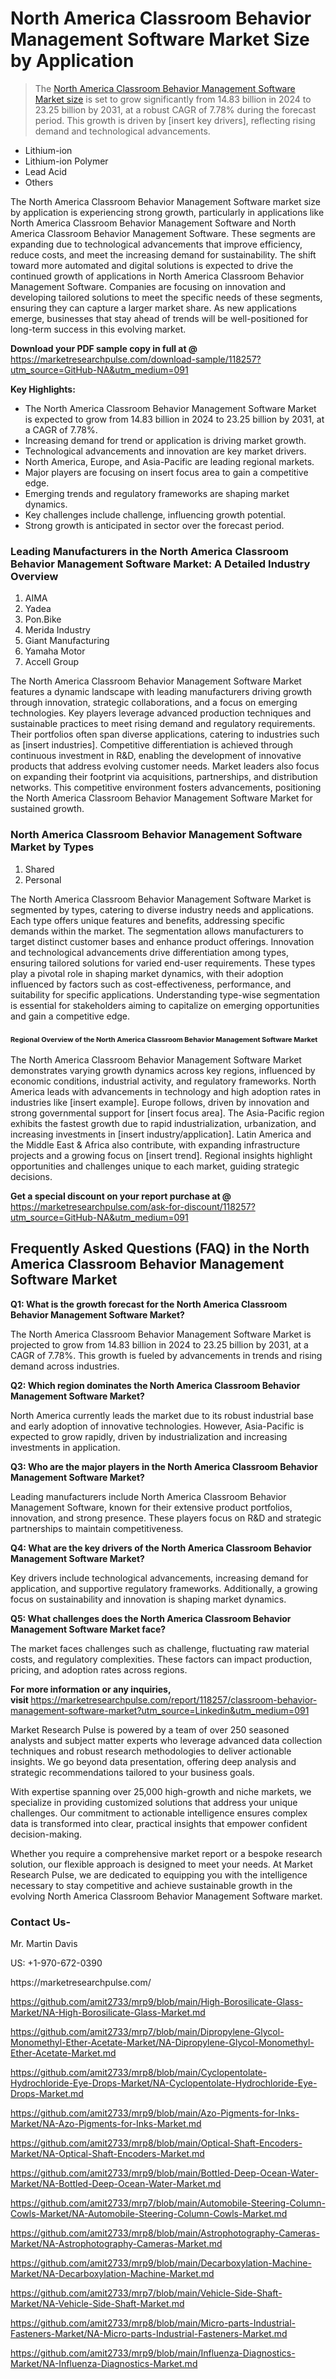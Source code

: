 <h1>North America Classroom Behavior Management Software Market&nbsp;Size by Application</h1><blockquote><p>The <a href="https://marketresearchpulse.com/download-sample/118257?utm_source=GitHub-NA&amp;utm_medium=091">North America Classroom Behavior Management Software Market size</a> is set to grow significantly from 14.83 billion in 2024 to 23.25 billion by 2031, at a robust CAGR of 7.78% during the forecast period. This growth is driven by [insert key drivers], reflecting rising demand and technological advancements.</p></blockquote><ul><li>Lithium-ion<li> Lithium-ion Polymer<li> Lead Acid<li> Others</li></ul><p>The North America Classroom Behavior Management Software market size by application is experiencing strong growth, particularly in applications like North America Classroom Behavior Management Software and North America Classroom Behavior Management Software. These segments are expanding due to technological advancements that improve efficiency, reduce costs, and meet the increasing demand for sustainability. The shift toward more automated and digital solutions is expected to drive the continued growth of applications in North America Classroom Behavior Management Software. Companies are focusing on innovation and developing tailored solutions to meet the specific needs of these segments, ensuring they can capture a larger market share. As new applications emerge, businesses that stay ahead of trends will be well-positioned for long-term success in this evolving market.</p><p><strong>Download your PDF sample copy in full at @ </strong><a href="https://marketresearchpulse.com/download-sample/118257?utm_source=GitHub-NA&amp;utm_medium=091">https://marketresearchpulse.com/download-sample/118257?utm_source=GitHub-NA&amp;utm_medium=091</a></p><p><strong>Key Highlights: </strong></p><ul><li>The North America Classroom Behavior Management Software Market is expected to grow from 14.83 billion in 2024 to 23.25 billion by 2031, at a CAGR of 7.78%.</li><li>Increasing demand for trend or application is driving market growth.</li><li>Technological advancements and innovation are key market drivers.</li><li>North America, Europe, and Asia-Pacific are leading regional markets.</li><li>Major players are focusing on insert focus area to gain a competitive edge.</li><li>Emerging trends and regulatory frameworks are shaping market dynamics.</li><li>Key challenges include challenge, influencing growth potential.</li><li>Strong growth is anticipated in sector over the forecast period.</li></ul><h3>Leading Manufacturers in the North America Classroom Behavior Management Software Market: A Detailed Industry Overview</h3><ol><li>AIMA</li><li>Yadea</li><li>Pon.Bike</li><li>Merida Industry</li><li>Giant Manufacturing</li><li>Yamaha Motor</li><li>Accell Group</li></ol><div class="flex max-w-full flex-col flex-grow"><div class="min-h-8 text-message flex w-full flex-col items-end gap-2 whitespace-normal break-words [.text-message+&amp;]:mt-5" dir="auto" data-message-author-role="assistant" data-message-id="fd8432e4-4910-450d-b182-61b7bfb0a01f" data-message-model-slug="gpt-4o"><div class="flex w-full flex-col gap-1 empty:hidden first:pt-[3px]"><div class="markdown prose w-full break-words dark:prose-invert light"><p>The North America Classroom Behavior Management Software Market features a dynamic landscape with leading manufacturers driving growth through innovation, strategic collaborations, and a focus on emerging technologies. Key players leverage advanced production techniques and sustainable practices to meet rising demand and regulatory requirements. Their portfolios often span diverse applications, catering to industries such as [insert industries]. Competitive differentiation is achieved through continuous investment in R&amp;D, enabling the development of innovative products that address evolving customer needs. Market leaders also focus on expanding their footprint via acquisitions, partnerships, and distribution networks. This competitive environment fosters advancements, positioning the North America Classroom Behavior Management Software Market for sustained growth.</p></div></div></div></div><h3>North America Classroom Behavior Management Software Market by Types</h3><ol><li>Shared<li> Personal</li></ol><div class="flex max-w-full flex-col flex-grow"><div class="min-h-8 text-message flex w-full flex-col items-end gap-2 whitespace-normal break-words [.text-message+&amp;]:mt-5" dir="auto" data-message-author-role="assistant" data-message-id="084470be-0bb7-4664-bddf-5156b4f41249" data-message-model-slug="gpt-4o-mini"><div class="flex w-full flex-col gap-1 empty:hidden first:pt-[3px]"><div class="markdown prose w-full break-words dark:prose-invert light"><p>The North America Classroom Behavior Management Software Market is segmented by types, catering to diverse industry needs and applications. Each type offers unique features and benefits, addressing specific demands within the market. The segmentation allows manufacturers to target distinct customer bases and enhance product offerings. Innovation and technological advancements drive differentiation among types, ensuring tailored solutions for varied end-user requirements. These types play a pivotal role in shaping market dynamics, with their adoption influenced by factors such as cost-effectiveness, performance, and suitability for specific applications. Understanding type-wise segmentation is essential for stakeholders aiming to capitalize on emerging opportunities and gain a competitive edge.</p></div></div></div></div><h3><span style="font-size: 11px;">Regional Overview of the North America Classroom Behavior Management Software Market</span></h3><div class="flex max-w-full flex-col flex-grow"><div class="min-h-8 text-message flex w-full flex-col items-end gap-2 whitespace-normal break-words [.text-message+&amp;]:mt-5" dir="auto" data-message-author-role="assistant" data-message-id="e9038762-ce64-4e30-91c9-9bd413514231" data-message-model-slug="gpt-4o-mini"><div class="flex w-full flex-col gap-1 empty:hidden first:pt-[3px]"><div class="markdown prose w-full break-words dark:prose-invert light"><p>The North America Classroom Behavior Management Software Market demonstrates varying growth dynamics across key regions, influenced by economic conditions, industrial activity, and regulatory frameworks. North America leads with advancements in technology and high adoption rates in industries like [insert example]. Europe follows, driven by innovation and strong governmental support for [insert focus area]. The Asia-Pacific region exhibits the fastest growth due to rapid industrialization, urbanization, and increasing investments in [insert industry/application]. Latin America and the Middle East &amp; Africa also contribute, with expanding infrastructure projects and a growing focus on [insert trend]. Regional insights highlight opportunities and challenges unique to each market, guiding strategic decisions.</p></div></div></div></div><p><strong>Get a special discount on your report purchase at @ </strong><a href="https://marketresearchpulse.com/ask-for-discount/118257?utm_source=GitHub-NA&amp;utm_medium=091">https://marketresearchpulse.com/ask-for-discount/118257?utm_source=GitHub-NA&amp;utm_medium=091</a></p><h2>Frequently Asked Questions (FAQ) in the North America Classroom Behavior Management Software Market</h2><p><strong>Q1: What is the growth forecast for the North America Classroom Behavior Management Software Market?</strong></p><p>The North America Classroom Behavior Management Software Market is projected to grow from 14.83 billion in 2024 to 23.25 billion by 2031, at a CAGR of 7.78%. This growth is fueled by advancements in trends and rising demand across industries.</p><p><strong>Q2: Which region dominates the North America Classroom Behavior Management Software Market?</strong></p><p>North America currently leads the market due to its robust industrial base and early adoption of innovative technologies. However, Asia-Pacific is expected to grow rapidly, driven by industrialization and increasing investments in application.</p><p><strong>Q3: Who are the major players in the North America Classroom Behavior Management Software Market?</strong></p><p>Leading manufacturers include North America Classroom Behavior Management Software, known for their extensive product portfolios, innovation, and strong presence. These players focus on R&amp;D and strategic partnerships to maintain competitiveness.</p><p><strong>Q4: What are the key drivers of the North America Classroom Behavior Management Software Market?</strong></p><p>Key drivers include technological advancements, increasing demand for application, and supportive regulatory frameworks. Additionally, a growing focus on sustainability and innovation is shaping market dynamics.</p><p><strong>Q5: What challenges does the North America Classroom Behavior Management Software Market face?</strong></p><p>The market faces challenges such as challenge, fluctuating raw material costs, and regulatory complexities. These factors can impact production, pricing, and adoption rates across regions.</p><p><strong>For more information or any inquiries, visit&nbsp;</strong><a href="https://marketresearchpulse.com/report/118257/classroom-behavior-management-software-market?utm_source=Linkedin&utm_medium=091">https://marketresearchpulse.com/report/118257/classroom-behavior-management-software-market?utm_source=Linkedin&utm_medium=091</a></p><p>Market Research Pulse is powered by a team of over 250 seasoned analysts and subject matter experts who leverage advanced data collection techniques and robust research methodologies to deliver actionable insights. We go beyond data presentation, offering deep analysis and strategic recommendations tailored to your business goals.</p><p>With expertise spanning over 25,000 high-growth and niche markets, we specialize in providing customized solutions that address your unique challenges. Our commitment to actionable intelligence ensures complex data is transformed into clear, practical insights that empower confident decision-making.</p><p>Whether you require a comprehensive market report or a bespoke research solution, our flexible approach is designed to meet your needs. At Market Research Pulse, we are dedicated to equipping you with the intelligence necessary to stay competitive and achieve sustainable growth in the evolving North America Classroom Behavior Management Software market.</p><h3><strong>Contact Us-</strong></h3><p>Mr. Martin Davis</p><p>US: +1-970-672-0390</p><p>https://marketresearchpulse.com/</p><p><a href="https://github.com/amit2733/mrp9/blob/main/High-Borosilicate-Glass-Market/NA-High-Borosilicate-Glass-Market.md">https://github.com/amit2733/mrp9/blob/main/High-Borosilicate-Glass-Market/NA-High-Borosilicate-Glass-Market.md</a></p><p><a href="https://github.com/amit2733/mrp7/blob/main/Dipropylene-Glycol-Monomethyl-Ether-Acetate-Market/NA-Dipropylene-Glycol-Monomethyl-Ether-Acetate-Market.md">https://github.com/amit2733/mrp7/blob/main/Dipropylene-Glycol-Monomethyl-Ether-Acetate-Market/NA-Dipropylene-Glycol-Monomethyl-Ether-Acetate-Market.md</a></p><p><a href="https://github.com/amit2733/mrp8/blob/main/Cyclopentolate-Hydrochloride-Eye-Drops-Market/NA-Cyclopentolate-Hydrochloride-Eye-Drops-Market.md">https://github.com/amit2733/mrp8/blob/main/Cyclopentolate-Hydrochloride-Eye-Drops-Market/NA-Cyclopentolate-Hydrochloride-Eye-Drops-Market.md</a></p><p><a href="https://github.com/amit2733/mrp9/blob/main/Azo-Pigments-for-Inks-Market/NA-Azo-Pigments-for-Inks-Market.md">https://github.com/amit2733/mrp9/blob/main/Azo-Pigments-for-Inks-Market/NA-Azo-Pigments-for-Inks-Market.md</a></p><p><a href="https://github.com/amit2733/mrp8/blob/main/Optical-Shaft-Encoders-Market/NA-Optical-Shaft-Encoders-Market.md">https://github.com/amit2733/mrp8/blob/main/Optical-Shaft-Encoders-Market/NA-Optical-Shaft-Encoders-Market.md</a></p><p><a href="https://github.com/amit2733/mrp9/blob/main/Bottled-Deep-Ocean-Water-Market/NA-Bottled-Deep-Ocean-Water-Market.md">https://github.com/amit2733/mrp9/blob/main/Bottled-Deep-Ocean-Water-Market/NA-Bottled-Deep-Ocean-Water-Market.md</a></p><p><a href="https://github.com/amit2733/mrp7/blob/main/Automobile-Steering-Column-Cowls-Market/NA-Automobile-Steering-Column-Cowls-Market.md">https://github.com/amit2733/mrp7/blob/main/Automobile-Steering-Column-Cowls-Market/NA-Automobile-Steering-Column-Cowls-Market.md</a></p><p><a href="https://github.com/amit2733/mrp8/blob/main/Astrophotography-Cameras-Market/NA-Astrophotography-Cameras-Market.md">https://github.com/amit2733/mrp8/blob/main/Astrophotography-Cameras-Market/NA-Astrophotography-Cameras-Market.md</a></p><p><a href="https://github.com/amit2733/mrp9/blob/main/Decarboxylation-Machine-Market/NA-Decarboxylation-Machine-Market.md">https://github.com/amit2733/mrp9/blob/main/Decarboxylation-Machine-Market/NA-Decarboxylation-Machine-Market.md</a></p><p><a href="https://github.com/amit2733/mrp7/blob/main/Vehicle-Side-Shaft-Market/NA-Vehicle-Side-Shaft-Market.md">https://github.com/amit2733/mrp7/blob/main/Vehicle-Side-Shaft-Market/NA-Vehicle-Side-Shaft-Market.md</a></p><p><a href="https://github.com/amit2733/mrp8/blob/main/Micro-parts-Industrial-Fasteners-Market/NA-Micro-parts-Industrial-Fasteners-Market.md">https://github.com/amit2733/mrp8/blob/main/Micro-parts-Industrial-Fasteners-Market/NA-Micro-parts-Industrial-Fasteners-Market.md</a></p><p><a href="https://github.com/amit2733/mrp9/blob/main/Influenza-Diagnostics-Market/NA-Influenza-Diagnostics-Market.md">https://github.com/amit2733/mrp9/blob/main/Influenza-Diagnostics-Market/NA-Influenza-Diagnostics-Market.md</a></p>
